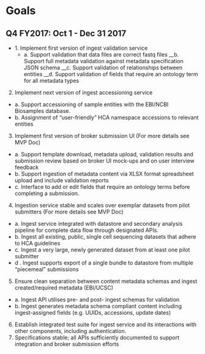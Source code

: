# Goals

## Q4 FY2017: Oct 1 - Dec 31 2017

* 1\. Implement first version of ingest validation service 
  * a\.  Support validation that data files are correct fastq files
__b. Support full metadata validation against metadata specification JSON schema
__c. Support validation of relationships between entities
__d. Support validation of fields that require an ontology term for all metadata types
2. Implement next version of ingest accessioning service 
  * a. Support accessioning of sample entities with the EBI/NCBI Biosamples database.
  * b. Assignment of “user-friendly” HCA namespace accessions to relevant entities
3. Implement first version of broker submission UI (For more details see MVP Doc)
  * a. Support template download, metadata upload, validation results and submission review based on broker UI mock-ups and on user interview feedback
  * b. Support ingestion of metadata content via XLSX format spreadsheet upload and include validation reports
  * c. Interface to add or edit fields that require an ontology terms before completing a submission. 
4. Ingestion service stable and scales over exemplar datasets from pilot submitters (For more details see MVP Doc)
  * a. Ingest service integrated with datastore and secondary analysis pipeline for complete data flow through designated APIs.
  * b. Ingest all existing, public, single cell sequencing datasets that adhere to HCA guidelines
  * c. Ingest a very large, newly generated dataset from at least one pilot submitter
  * d . Ingest supports export of a single bundle to datastore from multiple “piecemeal” submissions
5. Ensure clean separation between content metadata schemas and ingest created/required metadata (EBI/UCSC)
  * a. Ingest API utilises pre- and post- ingest schemas for validation
  * b. Ingest generates metadata schema compliant content including ingest-assigned fields (e.g. UUIDs, accessions, update dates)
6. Establish integrated test suite for ingest service and its interactions with other components, including authentication.
7. Specifications stable; all APIs sufficiently documented to support integration and broker submission efforts
